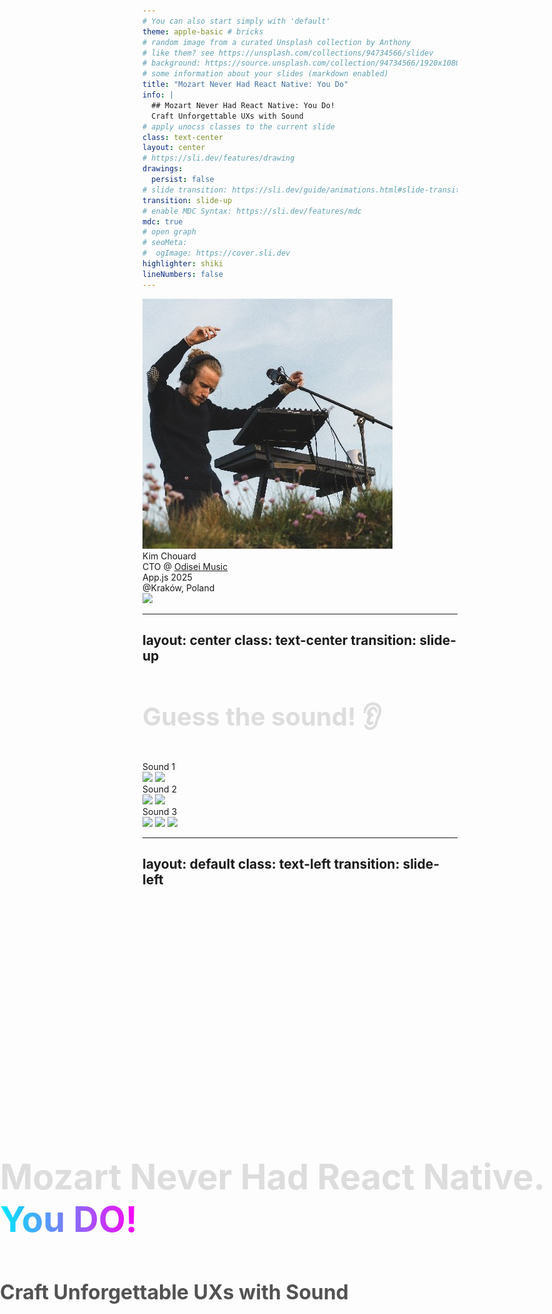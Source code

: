 ```yaml
---
# You can also start simply with 'default'
theme: apple-basic # bricks
# random image from a curated Unsplash collection by Anthony
# like them? see https://unsplash.com/collections/94734566/slidev
# background: https://source.unsplash.com/collection/94734566/1920x1080
# some information about your slides (markdown enabled)
title: "Mozart Never Had React Native: You Do"
info: |
  ## Mozart Never Had React Native: You Do!
  Craft Unforgettable UXs with Sound
# apply unocss classes to the current slide
class: text-center
layout: center
# https://sli.dev/features/drawing
drawings:
  persist: false
# slide transition: https://sli.dev/guide/animations.html#slide-transitions
transition: slide-up
# enable MDC Syntax: https://sli.dev/features/mdc
mdc: true
# open graph
# seoMeta:
#  ogImage: https://cover.sli.dev
highlighter: shiki
lineNumbers: false
---
```


<style>
.main-title {
  position: absolute;
  top: 50%;
  left: 50%;
  transform: translate(-50%, -50%);
  width: 100%;
  padding: 2rem;
}

.main-title h1 {
  /* background: linear-gradient(to right, #00E8FF, #FF00F7);
  -webkit-background-clip: text;
  -webkit-text-fill-color: transparent; */
  color: #ddd;
  font-size: 3.5rem !important;
  line-height: 1.2 !important;
  margin-bottom: 1.5rem !important;
  padding: 0.5rem 0;
}

.main-title h2 {
  font-size: 2rem !important;
  line-height: 1.4 !important;
  opacity: 0.75;
  padding: 0.5rem 0;
}

.emoji {
  -webkit-background-clip: initial !important;
  -webkit-text-fill-color: initial !important;
  display: inline-block;
}

.bold-gradient {
  background: linear-gradient(to right, #00E8FF, #FF00F7);
  -webkit-background-clip: text;
  -webkit-text-fill-color: transparent;
  font-weight: bold;
}

.text-gradient {
  background: linear-gradient(to right, #00E8FF, #FF00F7);
  -webkit-background-clip: text;
  -webkit-text-fill-color: transparent;
}

.bold-blue {
  color: #00E8FF;
}

.slide-title, h1 {
  color: #ddd;
  /* color: #00E8FF; */
  font-size: 2.5rem !important;
  margin-bottom: 2rem !important;
}

.mermaid-diagram {
  border: 2px solid;
  border-image: linear-gradient(to right, #00E8FF, #FF00F7) 1;
  border-radius: 8px;
  padding: 1rem;
}

.code-block {
  border: 2px solid;
  border-image: linear-gradient(to right, #00E8FF, #FF00F7) 1;
  border-radius: 8px;
}

/* Styles pour le diagramme de Venn */
.border-gradient {
  border-image: linear-gradient(45deg, #00E8FF, #FF00F7) 1;
}

.border-\[\#00E8FF\] {
  box-shadow: 0 0 15px rgba(0, 232, 255, 0.2);
}

.border-\[\#FF00F7\] {
  box-shadow: 0 0 15px rgba(255, 0, 247, 0.2);
}

.bg-\[\#00E8FF10\] {
  background: rgba(0, 232, 255, 0.05);
}

.bg-\[\#FF00F710\] {
  background: rgba(255, 0, 247, 0.05);
}

/* Style pour les listes du diagramme de Venn */
.venn-list {
  list-style: none;
  padding: 0;
  margin: 0;
}

.venn-list li {
  display: flex;
  gap: 0.5rem;
}

.venn-list.text-right li {
  justify-content: flex-end;
}

/* Styles pour les points négatifs */
.negative-point {
  opacity: 0.6;
  font-style: italic;
  position: relative;
  padding-left: 1.5em;
}

.negative-point::before {
  content: "🚫";
  position: absolute;
  left: 0;
}
</style>

<div class="main-title">
  <h1>Mozart Never Had React Native.<br />
  <span class="bold-gradient">You DO!</span></h1>
  <h2>Craft Unforgettable UXs with Sound</h2>
</div>

<div class="abs-bl ml-4 mb-4 flex items-center gap-4">
  <img src="/images/kim-profile.jpg" class="w-16 h-16 rounded-full" />
  <div class="flex flex-col">
    <div class="text-xl font-bold">Kim Chouard</div>
    <div class="text-sm opacity-75">
      CTO @ <a href="https://odiseimusic.com" target="_blank" class="text-blue-500 hover:underline">Odisei Music</a>
    </div>
  </div>
</div>

<div class="abs-br mr-4 mb-4 flex items-center gap-4">
  <div class="flex flex-col items-end">
    <div class="text-xl">App.js 2025</div> <!-- Update with actual date if known -->
    <div class="text-sm opacity-75">@Kraków, Poland</div> <!-- Update with actual venue if known -->
  </div>
  <img src="/images/appjsconf.webp" class="w-16 h-16 rounded-lg" />
</div>

---
layout: center
class: text-center
transition: slide-up
---

# Guess the sound! 👂

<audio ref="microwaveAudioRef" src="/microwave-ding.wav" preload="auto"></audio>
<audio ref="netflixAudioRef" src="/netflix-intro.mp3" preload="auto"></audio>
<!-- <audio ref="duolingoAudioRef" src="/iphone-lock.wav" preload="auto"></audio> -->
<audio ref="duolingoAudioRef" src="/duolingo-success-ting.m4a" preload="auto"></audio>

<div class="grid grid-cols-3 gap-20 mt-12">
  <div @click="$refs.netflixAudioRef?.pause(); if($refs.netflixAudioRef) $refs.netflixAudioRef.currentTime = 0; $refs.duolingoAudioRef?.pause(); if($refs.duolingoAudioRef) $refs.duolingoAudioRef.currentTime = 0; if($refs.microwaveAudioRef) $refs.microwaveAudioRef.currentTime = 0; $refs.microwaveAudioRef?.play()" class="flex flex-col items-center cursor-pointer p-2 hover:bg-white hover:bg-opacity-10 rounded-md transition-colors">
    <div class="text-2xl font-bold mb-4">Sound 1</div>
    <div class="flex gap-4 mt-5 relative">
      <img v-click src="/images/microwave.png" class="w-40 h-40 absolute top-0 left-0 z-99 pointer-events-none select-none" />
      <img src="/images/microwave.png" class="w-40 h-40 filter blur-lg pointer-events-none select-none" />
    </div>
  </div>
  <div @click="$refs.microwaveAudioRef?.pause(); if($refs.microwaveAudioRef) $refs.microwaveAudioRef.currentTime = 0; $refs.duolingoAudioRef?.pause(); if($refs.duolingoAudioRef) $refs.duolingoAudioRef.currentTime = 0; if($refs.netflixAudioRef) $refs.netflixAudioRef.currentTime = 0; $refs.netflixAudioRef?.play()" class="flex flex-col items-center cursor-pointer p-2 hover:bg-white hover:bg-opacity-10 rounded-md transition-colors">
    <div class="text-2xl font-bold mb-4">Sound 2</div>
    <div class="flex gap-4 mt-5 relative pointer-events-none select-none">
      <img v-click src="/images/Netflix_icon.svg" class="w-40 h-40 absolute top-0 left-0 z-99 pointer-events-none select-none" />
      <img src="/images/Netflix_icon.svg" class="w-40 h-40 filter blur-xl pointer-events-none select-none" />
    </div>
  </div>
  <div @click="$refs.microwaveAudioRef?.pause(); if($refs.microwaveAudioRef) $refs.microwaveAudioRef.currentTime = 0; $refs.netflixAudioRef?.pause(); if($refs.netflixAudioRef) $refs.netflixAudioRef.currentTime = 0; if($refs.duolingoAudioRef) $refs.duolingoAudioRef.currentTime = 0; $refs.duolingoAudioRef?.play()" class="flex flex-col items-center cursor-pointer p-2 hover:bg-white hover:bg-opacity-10 rounded-md transition-colors">
    <div class="text-2xl font-bold mb-4">Sound 3</div>
    <div class="flex gap-4 mt-5 relative">
      <img v-click src="/images/Duolingo-Logo.png" class="w-40 h-40 absolute top-0 left-0 z-50 pointer-events-none select-none" />
      <img v-click src="/images/duolingo-new-logo.png" class="w-40 h-40 absolute top-0 left-0 z-50 pointer-events-none select-none" />
      <img src="/images/Duolingo-Logo.png" class="w-40 h-40 filter blur-xl" />
    </div>
  </div>
</div>

<!--
Speaker Notes:

* "Let's have some fun before we dive in. Listen to these sounds and try to guess what they are."
* Crowd participation.
* End with: "You knew these sounds instantly. Why? Because sound is memory, emotion, identity."
-->

---
layout: default
class: text-left
transition: slide-left
---

<audio ref="iphoneRingtoneAudioRef" src="/iphone-original-ringtone.mp3" preload="auto" />
<audio ref="iphoneClicksAudioRef" src="/fake-iphone-sounds.mp3" preload="auto" />


<h1 @click="$refs.iphoneClicksAudioRef.currentTime = 0; $refs.iphoneClicksAudioRef.pause(); $refs.iphoneRingtoneAudioRef?.play()">🔊 🧠 The Power of Sound</h1>

<div class="flex-col gap-y-20">
<div v-click class="text-lg">

<h2 @click="$refs.iphoneRingtoneAudioRef.currentTime = 0; $refs.iphoneRingtoneAudioRef.pause(); $refs.iphoneClicksAudioRef?.play()"><strong class="bold-gradient">1. Microinteractions & Instant Feedback</strong></h2>

<ul>
  <li>Tiny sounds confirm actions > *feel* the interface.</li>
  <li v-click="5">Habit formation > better daily retention with sound.</li>
</ul>

</div>

<div v-click="2" />
<div v-click="[3,4]" class="absolute top-0 left-0 right-0 bottom-0">
  <img class="-rotate-15 scale-80 relative -top-20" src="images/troll.webp" @click="$refs.momentsAudioRef.currentTime = 0; $refs.momentsAudioRef.pause(); $refs.momentsAudioRef?.play()" />
</div>

<div v-click="6" class="text-lg">

## <strong class="bold-gradient">2. Ambient Sounds</strong>
  - Scene setting: Calm meditation cues, game immersion.
</div>

<div v-click="7" class="text-lg">

## <strong class="bold-gradient">3. Ear-cons</strong>

Instant brand recall > gets you into the "mood"

</div>
</div>

<!--
Speaker Notes:

* Humans process **auditory feedback faster** than visual cues. Sound also connects on a **deeper emotional level**.
* You didn't *see* anything, but you *felt* the story. **That's the power of sound!**
*   Start with the core assertion: "We actually process sound faster than visuals. And it hits us on a more emotional level."
* > *(Sound FX only skit: iPhone default ringtone → message notification tone → send message swish -> a LOT of message received swishes)*
* "And... \[call sounds] sorry... "Chérie"? Shit, not the right time honey. (mimicate hanging up). \[text sound] Excuse me, my baby is at home and... \[send swish] my bad. \[multiple receive swiches] (face become shocked) oh shit.
* I was kidding, this was all fake. I'm not texting anybody.
*  You didn't *see* anything, but I bet you could *picture* the whole scenario, maybe even *feel* a bit of the stress or urgency. That's the raw power of sound in storytelling and UX."
*   Click to reveal the first set of bullet points.
*   "So, why does this matter for our apps?"
*   **Microinteractions**: "Think about those tiny sounds – a toggle click, a message swoosh. They make the interface feel tangible, responsive. Our brains get that confirmation quicker through sound. Error sounds: Often faster than visual popups."
*   **Sonic Branding**: "Then there's sonic branding. Netflix's 'ta-dum' – you hear it, you know what's coming. It's like a logo for your ears – an 'earcon'. Or the sound of your mac startup. It's part of the experience. Studies show custom sounds significantly boost brand recall and user trust compared to generic OS tones. It's a worthwhile investment."
*   **Emotional Engagement**: "And the big one: emotion. Duolingo's little 'ding' for a correct answer? That's a dopamine hit. It makes you want to keep going. They've seen a 30% increase in daily retention when sound cues are on. Sound can set a mood, create immersion in games, or gently guide a user through a meditation app."
*   "Sound is the UX glue. It provides feedback, conveys brand, and enriches interactions, often subconsciously. It can elevate an app from good to unforgettable."
-->

---
layout: center
class: text-center
transition: slide-left
---

<h1 class="text-center text-white">Sound is the <strong class="bold-gradient">GLUE</strong> of your UX Design</h1>

<div class="flex w-full justify-center">
  <img v-click src="/images/salt-bae.gif" class="text-center flex" />
</div>


---
layout: center
transition: slide-down
---

<audio ref="momentsAudioRef" src="/a-few-moments-later.mp3" preload="auto"></audio>

# React Native + Audio = ...

<div v-click>
  <h2>Last year 👇</h2>
  <img src="/images/rn-audio-shit.png" class="text-center mt-3" />
</div>


<div v-click class="absolute top-0 left-0 right-0 bottom-0 overflow-hidden">
  <img class="-rotate-5" src="images/a-few-moments-later-meme.png" @click="$refs.momentsAudioRef.currentTime = 0; $refs.momentsAudioRef.pause(); $refs.momentsAudioRef?.play()" />
</div>

<!--
Speaker Notes:

* Call back to your 2024 talk: "I said the audio in RN sucked. The community took it personally."
* Set the stage for the two libs that fixed it.
-->

---
layout: default
transition: slide-left
---

# A basic example 🐐

<div class="grid grid-cols-2 gap-8">
  <div v-click class="flex flex-col items-center h-[80%] relative">
    <audio ref="goatSound" src="/chevre.mp3" preload="auto"></audio>
    <!-- Chrome-style browser bar -->
    <div class="w-[400px] bg-[#1B1B1F] rounded-t-xl overflow-hidden border-b border-gray-700 pb-2">
      <div class="flex items-center px-4 py-2 gap-2">
        <!-- Traffic lights -->
        <div class="flex gap-1.5">
          <div class="w-3 h-3 rounded-full bg-[#FF5F57]"></div>
          <div class="w-3 h-3 rounded-full bg-[#FFBD2E]"></div>
          <div class="w-3 h-3 rounded-full bg-[#28C840]"></div>
        </div>
        <!-- URL bar -->
        <div class="flex-1 bg-[#2B2B2F] rounded-md px-3 py-1 text-sm text-gray-400 flex items-center gap-2">
          <div class="w-4 h-4 text-gray-500">🔒</div>
          jesuisunechev.re
        </div>
      </div>
    </div>
    <div
      class="relative w-[400px] h-[400px] overflow-hidden cursor-pointer select-none"
    >
      <iframe
        v-click="7"
        src="http://localhost:8081"
        width="100%"
        height="100%"
        class="absolute top-0 left-0 z-99 cursor-pointer select-none"
        no-border
      />
      <img
        src="/images/chevre_de_verzasca.jpg"
        class="absolute inset-0 w-full h-full object-cover"
        @click="$refs.goatSound?.play()"
      />
      <!-- <div class="absolute inset-0 bg-black bg-opacity-30"></div> -->
    </div>
    <div v-click="2" class="w-[400px] bg-[#1B1B1F] rounded-b-xl overflow-hidden relative">
      <!-- Powered by text with slide-up animation -->
      <div class="px-4 py-3 text-center transform transition-all duration-700 ease-out translate-y-0">
        <div class="text-sm text-white opacity-90 mb-3">
          Powered by <strong class="text-gradient">expo-audio</strong>
        </div>
        <!-- iPhone-style home indicator -->
        <div class="flex justify-center mb-2">
          <div class="w-32 h-1 bg-white bg-opacity-30 rounded-full"></div>
        </div>
      </div>
    </div>
  </div>
  <v-click at="2">
  <div class="flex flex-col">

````md magic-move {lines: true}
```tsx {all|all|2|6-9|13|all}
// jesuisunechev.re, universally!! 🐐💨
import { useAudioPlayer } from 'expo-audio';
import { Image, Pressable } from 'react-native';

export default function GoatMeUp() {
  const player = useAudioPlayer({
    uri: require('./assets/chevre.mp3'),
    volume: 1.0,
  });

  return (
    <Pressable onPress={() => {
      player.play()
    }}>
      <Image
        source={require('./assets/chevre.jpg')}
        className="w-full h-full pointer-events-none"
        contentFit="cover"
      />
    </Pressable>
  );
}
```

```tsx {13-14|all}
// jesuisunechev.re, universally!! 🐐💨
import { useAudioPlayer } from 'expo-audio';
import { Image, Pressable } from 'react-native';

export default function GoatMeUp() {
  const player = useAudioPlayer({
    uri: require('./assets/chevre.mp3'),
    volume: 1.0,
  });

  return (
    <Pressable onPress={() => {
      if (player.paused) player.play()
      else player.seekTo(0)
    }}>
      <Image
        source={require('./assets/chevre.jpg')}
          className="w-full h-full pointer-events-none"
          contentFit="cover"
      />
    </Pressable>
  );
}
```
````
  </div>
  </v-click>
</div>

<!--
Speaker Notes:

* Tell your funny goat anecdote.
* Show **original web code**, then **expo-audio version in RN**.
* Highlight minimal code changes → universal audio!
-->


---
layout: default
transition: slide-up
---

# Audio + Animation 🐐💨


<div class="grid grid-cols-2 gap-8">
  <div class="flex flex-col items-center h-[80%]">
    <!-- Chrome-style browser bar -->
    <div class="w-[400px] bg-[#1B1B1F] rounded-t-xl overflow-hidden border-b border-gray-700 pb-2">
      <div class="flex items-center px-4 py-2 gap-2">
        <!-- Traffic lights -->
        <div class="flex gap-1.5">
          <div class="w-3 h-3 rounded-full bg-[#FF5F57]"></div>
          <div class="w-3 h-3 rounded-full bg-[#FFBD2E]"></div>
          <div class="w-3 h-3 rounded-full bg-[#28C840]"></div>
        </div>
        <!-- URL bar -->
        <div class="flex-1 bg-[#2B2B2F] rounded-md px-3 py-1 text-sm text-gray-400 flex items-center gap-2">
          <div class="w-4 h-4 text-gray-500">🔒</div>
          jesuisunechev.re
        </div>
      </div>
    </div>
    <div
      class="relative w-[400px] h-[400px] overflow-hidden cursor-pointer"
      @click="$refs.goatSound?.play()"
    >
      <iframe
        v-click="4"
        src="http://localhost:8081/goat-reanimated-press-in"
        width="100%"
        height="100%"
        class="absolute top-0 left-0 z-99"
        no-border
      />
      <iframe
        v-click.hide="4"
        src="http://localhost:8081/goat-reanimated-press-out"
        width="100%"
        height="100%"
        class="absolute top-0 left-0 z-1"
        no-border
      />
    </div>
    <div v-click="1" class="w-[400px] bg-[#1B1B1F] rounded-b-xl overflow-hidden relative">
      <!-- Powered by text with slide-up animation -->
      <div class="px-4 py-3 text-center transform transition-all duration-700 ease-out translate-y-0 relative">
        <div v-click-hide="3" class="text-sm text-white opacity-90 mb-3">
          Powered by <strong class="bold-gradient">NativeWind</strong> & <strong class="bold-gradient">Reanimated</strong>
        </div>
        <div v-click="3" class="absolute top-3 left-0 w-full text-sm text-white opacity-90">
          <strong class="bold-gradient">Timing</strong> is everything! ⏱️
        </div>
        <!-- iPhone-style home indicator -->
        <div class="flex justify-center mb-2">
          <div class="w-32 h-1 bg-white bg-opacity-30 rounded-full"></div>
        </div>
      </div>
    </div>
  </div>
  <v-click at="1">
    <div class="flex flex-col overflow-hidden">

````md magic-move {lines: true}
```tsx {all|14-15|all|all}
// Syncing animation with sound
import { useAudioPlayer } from 'expo-audio';
// (...)
export default function GoatMeUp() {

  const meeeeh = () => { if (player.paused) player.play() else player.seekTo(0) }

  return (
    <Pressable
      onPress={meeeeh}
    >
      <Image
        source={require('./assets/chevre.jpg')}
        className="(...) active:scale-110
        transition-transform duration-400 ease-in-out"
        contentFit="cover"
      />
    </Pressable>
  );
}
```

```tsx {10|all}
// Syncing animation with sound
import { useAudioPlayer } from 'expo-audio';
// (...)
export default function GoatMeUp() {
  const player = useAudioPlayer(...);
  const meeeeh = () => { if (player.paused) player.play() else player.seekTo(0) }

  return (
    <Pressable
      onPressIn={meeeeh}
    >
      <Image
        source={require('./assets/chevre.jpg')}
        className="(...) active:scale-110
        transition-transform duration-400 ease-in-out"
        contentFit="cover"
      />
    </Pressable>
  );
}
```
````
  </div>
  </v-click>
</div>

---
layout: center  
transition: slide-left
---

<h1 class="text-center">Performant code is <strong class="bold-gradient">NOT</strong> enough</h1>

<p v-click class="text-center">You're triggering sound <strong>on time</strong>... but you're still late 👀</p>

<img v-click src="images/goat-audio-waveforms.png" class="mt-4" />


---
layout: default
transition: slide-down
---

# Spice up the Audio 🌶️ 🐐

<h2 v-click>Using <code>react-native-audio-api</code></h2>
<h2 v-click class="mt-4 mb-10">👉 Based on the Web Audio API: <code>node-based</code> approach</h2>

<!-- Web Audio API Nodes Browser Interface -->
<div v-click="[3,4]" class="absolute top-50 left-0 flex w-full items-center justify-center">
  <div class="w-[70%] max-w-4xl">
    <!-- Chrome-style browser bar -->
    <div class="bg-[#1B1B1F] rounded-t-xl overflow-hidden border-b border-gray-700 pb-2">
      <div class="flex items-center px-4 py-2 gap-2">
        <!-- Traffic lights -->
        <div class="flex gap-1.5">
          <div class="w-3 h-3 rounded-full bg-[#FF5F57]"></div>
          <div class="w-3 h-3 rounded-full bg-[#FFBD2E]"></div>
          <div class="w-3 h-3 rounded-full bg-[#28C840]"></div>
        </div>
        <!-- URL bar -->
        <div class="flex-1 bg-[#2B2B2F] rounded-md px-3 py-1 text-sm text-gray-400 flex items-center gap-2">
          <div class="w-4 h-4 text-gray-500">🔒</div>
          github.com/gaelhugo/AudioNodeExperiment
        </div>
      </div>
    </div>
    <!-- Web Audio API Nodes Image -->
    <div class="relative overflow-hidden rounded-b-xl bg-white">
      <img 
        src="/images/webAudioApiNodes.png" 
        class="w-full h-auto object-contain"
        alt="Web Audio API Nodes Experiment"
      />
    </div>
  </div>
</div>

<!-- Original Mermaid Diagram -->
<div v-click="4" class="flex w-full items-center justify-center">
<div class="flex-1">

```mermaid
graph LR
    C1(📄 Audio File) --> C2((Buffer Source))
    C2 --> C3((🎚️ Gain Node))
    C3 --> C4{🔈 Output}

    style C1 fill:#1B1B1F,stroke:#FF00F7,color:#FF00F7
    style C2 fill:#1B1B1F,stroke:#ddd,color:#ddd
    style C3 fill:#1B1B1F,stroke:#ddd,color:#ddd
    style C4 fill:#1B1B1F,stroke:#00E8FF,color:#00E8FF
```
</div>
</div>

<!-- 
    style C1 fill:#1B1B1F,stroke:#A855F7,color:#A855F7
    style C2 fill:#1B1B1F,stroke:#00E8FF,color:#00E8FF
    style C3 fill:#1B1B1F,stroke:#FF00F7,color:#FF00F7 -->

---
layout: default
transition: slide-up
---

# Spicing up the Audio 🌶️ 🐐

<div class="grid grid-cols-2 gap-8">
  <div class="flex flex-col items-center h-[80%]">
    <!-- Chrome-style browser bar -->
    <div class="w-[400px] bg-[#1B1B1F] rounded-t-xl overflow-hidden border-b border-gray-700 pb-2">
      <div class="flex items-center px-4 py-2 gap-2">
        <!-- Traffic lights -->
        <div class="flex gap-1.5">
          <div class="w-3 h-3 rounded-full bg-[#FF5F57]"></div>
          <div class="w-3 h-3 rounded-full bg-[#FFBD2E]"></div>
          <div class="w-3 h-3 rounded-full bg-[#28C840]"></div>
        </div>
        <!-- URL bar -->
        <div class="flex-1 bg-[#2B2B2F] rounded-md px-3 py-1 text-sm text-gray-400 flex items-center gap-2">
          <div class="w-4 h-4 text-gray-500">🔒</div>
          jesuisunechev.re
        </div>
      </div>
    </div>
    <div
      class="relative w-[400px] h-[400px] overflow-hidden cursor-pointer select-none"
      @click="$refs.goatSound?.play()"
    >
      <iframe
        v-click="4"
        src="http://localhost:8081/goat-rn-audio-api-playback"
        width="100%"
        height="100%"
        class="absolute top-0 left-0 z-50"
        no-border
      />
      <iframe
        v-click.hide="4"
        src="http://localhost:8081/goat-rn-audio-api-basic"
        width="100%"
        height="100%"
        class="absolute top-0 left-0 z-1"
        no-border
      />
    </div>
    <div v-click="1" class="w-[400px] bg-[#1B1B1F] rounded-b-xl overflow-hidden relative">
      <!-- Powered by text with slide-up animation -->
      <div class="px-4 py-3 text-center transform transition-all duration-700 ease-out translate-y-0">
        <div class="text-sm text-white opacity-90 mb-3">
          Powered by <strong class="bold-gradient">react-native-audio-api</strong>
        </div>
        <!-- iPhone-style home indicator -->
        <div class="flex justify-center mb-2">
          <div class="w-32 h-1 bg-white bg-opacity-30 rounded-full"></div>
        </div>
      </div>
    </div>
  </div>
  <v-click at="1">
    <div class="flex flex-col overflow-hidden">

````md magic-move {lines: true}
```tsx {all|3-11|13-20|all}
export default function GoatMeUp() {
  // (...)
  useEffect(() => {
    audioContextRef.current = new AudioContext();
    const soundRes = await fetch(require('./assets/chevre.mp3'));
    const arrayBuffer = await response.arrayBuffer();
    audioContextRef.current.decodeAudioData(arrayBuffer)
      .then((decodedBuffer) => {
        audioBufferRef.current = decodedBuffer;
      })
  });
  // (...)
  const meeeeh = () => {
    // (+ stop old playerNode)
    const playerNode = await audioContext
      .createBufferSource();
    playerNode.buffer = audioBuffer;
    playerNode.connect(audioContext.destination);
    playerNode.start();
  }
  // (...)
}
```

```tsx {6-7|all}
export default function GoatMeUp() {
  // (...)
  const panGesture = Gesture.Pan()
    .onUpdate((event) => {
      // (...)
      playerNodeRef.current.playbackRate.value = 
        calculatePlaybackRate(event.x, containerWidth);
      // (...)
    });
  // (...)
}
```
````
  </div>
  </v-click>
</div>

---
layout: default
transition: slide-left
---

# 🗣️ Speed VS Pitch

<div class="grid grid-cols-2 gap-8">
  <div class="flex flex-col items-center h-[80%] relative">
    <div
      v-click.hide="1"
      class="absolute top-0 left-0 w-[400px] h-[230px] overflow-hidden cursor-pointer select-none z-10"
    >
      <img
        src="/images/op-overtheshoulder.jpg"
        class="absolute inset-0 w-full h-full object-contain"
      />
    </div>
    <!-- Chrome-style browser bar -->
    <div v-click="1" class="w-[400px] bg-[#1B1B1F] rounded-t-xl overflow-hidden border-b border-gray-700 pb-2 z-99">
      <div class="flex items-center px-4 py-2 gap-2">
        <!-- Traffic lights -->
        <div class="flex gap-1.5">
          <div class="w-3 h-3 rounded-full bg-[#FF5F57]"></div>
          <div class="w-3 h-3 rounded-full bg-[#FFBD2E]"></div>
          <div class="w-3 h-3 rounded-full bg-[#28C840]"></div>
        </div>
        <!-- URL bar -->
        <div class="flex-1 bg-[#2B2B2F] rounded-md px-3 py-1 text-sm text-gray-400 flex items-center gap-2">
          <div class="w-4 h-4 text-gray-500">🔒</div>
          play.odiseimusic.com
        </div>
      </div>
    </div>
    <div
      v-click="1"
      class="relative w-[400px] h-[230px] overflow-hidden cursor-pointer select-none z-99"
    >
      <img
        src="/images/op-demo-mobile.gif"
        class="absolute inset-0 w-full h-full object-contain"
      />
    </div>
  </div>
  <v-click at="2">
    <div class="flex flex-col overflow-hidden">

```tsx {all|all|6|all}
export default function GoatMeUp() {
  // (...)
  const meeeeh = () => {
    const playerNode = await audioContext
      .createBufferSource({
        pitchCorrection: true,
      });
    // (...)
  }
  // (...)
}
```
  <div v-click="3" class="-mt-3 p-4 bg-[#1B1B1F] rounded-b-xl border-l-4 border-[#A855F7]">
    <div class="flex items-center gap-4">
      <!-- Signalsmith Audio logo -->
      <div class="flex-shrink-0">
        <img src="/images/signalsmith-audio.gif" class="w-12 h-12 object-contain" />
      </div>
      <!-- Content -->
      <div class="flex-1">
        <div class="text-white font-semibold text-sm mb-1">
          Powered by Signalsmith Audio
        </div>
        <div class="text-[#A855F7] text-xs opacity-75">
          High-quality pitch correction library
        </div>
      </div>
    </div>
  </div>
  </div>
  </v-click>
</div>

---
layout: default
transition: slide-down
---

# Getting Musical 🐐🎶

<div class="flex w-full items-center justify-center relative">
<div v-click.hide="1" class="flex-1">

```mermaid
graph LR
    C1(📄 Audio File) --> C2((Buffer Source))
    C2 --> C3((🎚️ Gain Node))
    C3 --> C4{🔈 Output}

    style C1 fill:#1B1B1F,stroke:#FF00F7,color:#FF00F7
    style C2 fill:#1B1B1F,stroke:#ddd,color:#ddd
    style C3 fill:#1B1B1F,stroke:#ddd,color:#ddd
    style C4 fill:#1B1B1F,stroke:#00E8FF,color:#00E8FF
```
</div>


<div v-click class="absolute top-0 left-0 w-full">

```mermaid
graph LR
    C1(📄 Audio File) --> C2((Buffer Source))
    C2 --> C3((🎚️ Gain Node))
    C3 --> C4{🔈 Output}

    %% LFO Chain for Tremolo
    T4(OscillatorNode<br/>🌊 LFO Sine Wave<br/><i>0.1-20 Hz</i>) --> T5(GainNode<br/>📈 LFO Depth Control<br/><i>0-100%</i>)
    T5 -.->|Modulates| C3

    style C1 fill:#1B1B1F,stroke:#FF00F7,color:#FF00F7
    style C2 fill:#1B1B1F,stroke:#ddd,color:#ddd
    style C3 fill:#1B1B1F,stroke:#ddd,color:#ddd
    style C4 fill:#1B1B1F,stroke:#00E8FF,color:#00E8FF
    style T4 fill:#1B1B1F,stroke:#A855F7,color:#A855F7
    style T5 fill:#1B1B1F,stroke:#A855F7,color:#A855F7
```
</div>
</div>



---
layout: default
transition: slide-left
---

# Getting Musical 🐐🎶

<div class="grid grid-cols-2 gap-8">
  <div class="flex flex-col items-center h-[80%]">
    <audio ref="goatSound" src="/chevre.mp3" preload="auto"></audio>
    <!-- Chrome-style browser bar -->
    <div class="w-[400px] bg-[#1B1B1F] rounded-t-xl overflow-hidden border-b border-gray-700 pb-2">
      <div class="flex items-center px-4 py-2 gap-2">
        <!-- Traffic lights -->
        <div class="flex gap-1.5">
          <div class="w-3 h-3 rounded-full bg-[#FF5F57]"></div>
          <div class="w-3 h-3 rounded-full bg-[#FFBD2E]"></div>
          <div class="w-3 h-3 rounded-full bg-[#28C840]"></div>
        </div>
        <!-- URL bar -->
        <div class="flex-1 bg-[#2B2B2F] rounded-md px-3 py-1 text-sm text-gray-400 flex items-center gap-2">
          <div class="w-4 h-4 text-gray-500">🔒</div>
          jesuisunechev.re
        </div>
      </div>
    </div>
    <div
      class="relative w-[400px] h-[400px] overflow-hidden cursor-pointer select-none opacity-100"
    >
      <iframe
        src="http://localhost:8081/goat-rn-audio-api-playback-and-effects"
        width="100%"
        height="100%"
        class="absolute top-0 left-0 z-99 opacity-100"
        no-border
      />
    </div>
    <div class="w-[400px] bg-[#1B1B1F] rounded-b-xl overflow-hidden relative">
      <!-- Powered by text with slide-up animation -->
      <div class="px-4 py-3 text-center transform transition-all duration-700 ease-out translate-y-0">
        <div class="text-sm text-white opacity-90 mb-3">
          Powered by <strong class="bold-gradient">react-native-audio-api</strong>
        </div>
        <!-- iPhone-style home indicator -->
        <div class="flex justify-center mb-2">
          <div class="w-32 h-1 bg-white bg-opacity-30 rounded-full"></div>
        </div>
      </div>
    </div>
  </div>
  <!-- <v-click at="1"> -->
  <div class="flex flex-col overflow-hidden">

```tsx {all|5-10|all}
export default function GoatMeUp() {
  // (...)
  const meeeeh = () => {
    // (...)
    const lfoNode = audioContext.createOscillator();
    lfoNode.type = 'sine';
    const lfoGain = audioContext.createGain();
    // (...)
    lfoNode.connect(lfoGain);
    lfoGain.connect(mainGain.gain);
    // (...)
  }
  // (...)
}
```

  </div>
<!-- </v-click> -->
</div>

---
layout: default
transition: slide-up
---

# Bringing Audio back to the UI 🐐📊

<div class="grid grid-cols-2 gap-8">
  <div class="flex flex-col items-center h-[80%]">
    <audio ref="goatSound" src="/chevre.mp3" preload="auto"></audio>
    <!-- Chrome-style browser bar -->
    <div class="w-[400px] bg-[#1B1B1F] rounded-t-xl overflow-hidden border-b border-gray-700 pb-2">
      <div class="flex items-center px-4 py-2 gap-2">
        <!-- Traffic lights -->
        <div class="flex gap-1.5">
          <div class="w-3 h-3 rounded-full bg-[#FF5F57]"></div>
          <div class="w-3 h-3 rounded-full bg-[#FFBD2E]"></div>
          <div class="w-3 h-3 rounded-full bg-[#28C840]"></div>
        </div>
        <!-- URL bar -->
        <div class="flex-1 bg-[#2B2B2F] rounded-md px-3 py-1 text-sm text-gray-400 flex items-center gap-2">
          <div class="w-4 h-4 text-gray-500">🔒</div>
          jesuisunechev.re
        </div>
      </div>
    </div>
    <div
      class="relative w-[400px] h-[400px] overflow-hidden cursor-pointer select-none"
      @click="$refs.goatSound?.play()"
    >
      <iframe
        src="http://localhost:8081/goat-rn-audio-api-visual"
        width="100%"
        height="100%"
        class="absolute top-0 left-0 z-1"
        no-border
      />
    </div>
    <div class="w-[400px] bg-[#1B1B1F] rounded-b-xl overflow-hidden relative">
      <!-- Powered by text with slide-up animation -->
      <div class="px-4 py-3 text-center transform transition-all duration-700 ease-out translate-y-0">
        <div class="text-sm text-white opacity-90 mb-3">
          Powered by <strong class="bold-gradient">react-native-audio-api</strong>
        </div>
        <!-- iPhone-style home indicator -->
        <div class="flex justify-center mb-2">
          <div class="w-32 h-1 bg-white bg-opacity-30 rounded-full"></div>
        </div>
      </div>
    </div>
  </div>
  <v-click at="1">
    <div class="flex flex-col overflow-hidden">

```tsx {all|4-10|13-20|22|all}
export default function DessineMoiUneChevre() {
  useEffect(() => {
    // (...)
    analyzerRef.current = audioContextRef.current
      .createAnalyser();
    analyzerRef.current.fftSize = FFT_SIZE;
    analyzerRef.current.smoothingTimeConstant = 0.8;

    analyzerRef.current.connect(audioContextRef.current
      .destination);
  }
  // (...)
  requestAnimationFrame(() => {
    const frequencyArrayLength = analyzerRef.current
      .frequencyBinCount;

    const freqsArray = new Uint8Array(frequencyArrayLength);
    analyzerRef.current.getByteFrequencyData(freqsArray);
    // (...)
  });
  // (...)
  <FrequencyChart data={freqsArray} dataSize={FFT_SIZE / 2} />
  // (...)
}
```
  </div>
  </v-click>
</div>

<!--
Speaker Notes:

* Now, you might be tired of hearing Goat sounds, and trust me, I feel you. My wife that was next to me as I prepared some of this hearing goat sound in loop probably think this conference is just a joke
* In the intro I told you that there is 2 big families of sound: the interaction based, short and snappy ; and the more contextual / scene setting one. 
* => So let's see if we can set the stage here to feel like we're in the mountain area of France. And I want to show you that it's not just about hearing the sounds, but it also can feed back into the UI world. 
* [demo of the sound waves: 1 as bars on top + Skia integration to "mask" the image]
* !! => talk about how to use this in AI apps, etc.

-->

---
layout: center
transition: slide-down
---

<iframe
  no-border
  src="https://meloskia.chouard.kim/"
  class="absolute top-0 left-0 bottom-0 right-0 w-full h-full z-10 pt-22"
  style="transform: scale(0.6); transform-origin: top left; width: 167%; height: 167%;"
  height="100%"
/>

<!-- Chrome-style browser bar -->
<div class="bg-[#1B1B1F] absolute top-0 left-0 w-full overflow-hidden border-b border-gray-700 z-99">
  <div class="flex items-center px-3 py-2 gap-3">
    <!-- Traffic lights -->
    <div class="flex gap-2">
      <div class="w-3 h-3 rounded-full bg-[#FF5F57]"></div>
      <div class="w-3 h-3 rounded-full bg-[#FFBD2E]"></div>
      <div class="w-3 h-3 rounded-full bg-[#28C840]"></div>
    </div>
    <!-- URL bar -->
    <div class="flex-1 bg-[#2B2B2F] rounded-md px-4 py-2 text-sm text-gray-400 flex items-center gap-2">
      <div class="w-4 h-4 text-gray-500">🔒</div>
      https://meloskia.chouard.kim
    </div>
  </div>
</div>
  
<!-- GitHub CTA banner -->
<div class="absolute -bottom-2 -right-2 bg-black border border-[#111] rounded-lg p-4 flex items-center gap-4 shadow-lg z-99 max-w-sm">
  <!-- Content -->
  <div class="flex-1">
    <div class="text-white font-semibold text-sm mb-1 flex items-center gap-2">
      <svg class="w-4 h-4" fill="currentColor" viewBox="0 0 24 24">
        <path d="M12 0c-6.626 0-12 5.373-12 12 0 5.302 3.438 9.8 8.207 11.387.599.111.793-.261.793-.577v-2.234c-3.338.726-4.033-1.416-4.033-1.416-.546-1.387-1.333-1.756-1.333-1.756-1.089-.745.083-.729.083-.729 1.205.084 1.839 1.237 1.839 1.237 1.07 1.834 2.807 1.304 3.492.997.107-.775.418-1.305.762-1.604-2.665-.305-5.467-1.334-5.467-5.931 0-1.311.469-2.381 1.236-3.221-.124-.303-.535-1.524.117-3.176 0 0 1.008-.322 3.301 1.23.957-.266 1.983-.399 3.003-.404 1.02.005 2.047.138 3.006.404 2.291-1.552 3.297-1.23 3.297-1.30.653 1.653.242 2.874.118 3.176.77.84 1.235 1.911 1.235 3.221 0 4.609-2.807 5.624-5.479 5.921.43.372.823 1.102.823 2.222v3.293c0 .319.192.694.801.576 4.765-1.589 8.199-6.086 8.199-11.386 0-6.627-5.373-12-12-12z"/>
      </svg>
      View Source
    </div>
    <div class="text-[#7d8590] text-xs mb-3">
      Check the GitHub repo!
    </div>
    <!-- QR Code -->
    <div class="flex-shrink-0">
      <div class="w-30 h-30 bg-white rounded-md p-1 flex items-center justify-center">
        <img src="/images/meloskia-gh-qr.png" class="w-full h-full object-contain" />
      </div>
    </div>
  </div>
</div>

---
transition: slide-left
---

# Audio in React Native

<div class="grid grid-cols-2 gap-8">
  <div v-click="1" class="flex flex-col">
    <h3 class="text-xl font-bold mb-2 text-[#00E8FF]">Simple Use Cases</h3>
    <a class="display-block p-4 bg-[#1B1B1F] rounded-xl z-50" href="https://docs.expo.dev/versions/latest/sdk/audio/" target="_blank">
      <div class="font-bold mb-1 text-[#00E8FF]">expo-audio</div>
      <ul class="space-y-1 text-sm">
        <li>✨ Play sounds (effects, music)</li>
        <li>🎙️ Record audio</li>
        <li>🔊 Basic controls (volume, pitch)</li>
        <li>📱 Easy cross-platform setup</li>
      </ul>
    </a>
    <div v-click="2" class="p-4 pt-7 bg-[#1B1B1F] rounded-xl border-t-2 border-[#00E8FF] border-opacity-30 -mt-4 z-1">
      <div class="flex items-center justify-between">
        <div class="flex items-center gap-3">
          <img src="/images/alan-hughes.jpg" class="w-10 h-10 rounded-full object-cover" />
          <div>
            <div class="text-sm font-semibold text-white">Alan Hughes</div>
            <div class="text-xs text-[#00E8FF] opacity-75">Main Contributor</div>
          </div>
        </div>
        <div class="flex justify-center items-center">
          <img src="/images/expo-white.svg" class="w-12 h-12 object-contain opacity-80" />
        </div>
      </div>
    </div>
  </div>

  <div v-click="3" class="flex flex-col">
    <h3 class="text-xl font-bold mb-2 text-[#FF00F7]">Complex Use Cases</h3>
    <a class="display-block p-4 bg-[#1B1B1F] rounded-xl z-50" href="https://docs.swmansion.com/react-native-audio-api/" target="_blank">
      <div class="font-bold mb-1 text-[#FF00F7]">react-native-audio-api</div>
      <ul class="space-y-1 text-sm">
        <li>🎹 Audio synthesis</li>
        <li>🎛️ Audio effects (filters, delay)</li>
        <li>⚡️ Ultra-low latency</li>
        <li>🔄 Precise synchronization</li>
      </ul>
    </a>
    <div v-click="4" class="p-4 pt-7 bg-[#1B1B1F] rounded-xl border-t-2 border-[#FF00F7] border-opacity-30 -mt-4 z-1">
      <div class="flex items-center justify-between">
        <div class="flex items-center gap-3">
          <img src="/images/michal-sek.jpg" class="w-10 h-10 rounded-full object-cover" />
          <div>
            <div class="text-sm font-semibold text-white">Michał Sęk</div>
            <div class="text-xs text-[#FF00F7] opacity-75">Lib Creator</div>
          </div>
        </div>
        <div class="flex justify-center items-center">
          <img src="/images/swm-white.svg" class="w-12 h-12 object-contain opacity-80" />
        </div>
      </div>
      <!-- Secondary contributors -->
      <div class="flex-col space-y-2 mt-3 justify-between items-center">
        <!-- Michał Dydek -->
        <div class="flex items-center gap-3">
          <img src="/images/michal-dydek.png" class="w-8 h-8 rounded-full object-cover" />
          <div>
            <div class="text-xs font-medium text-white">Michał Dydek</div>
          </div>
        </div>
        <!-- Maciej Makowski -->
        <div class="flex items-center gap-3">
          <img src="/images/maciej.png" class="w-8 h-8 rounded-full object-cover" />
          <div>
            <div class="text-xs font-medium text-white">Maciej Makowski</div>
          </div>
        </div>
      </div>
    </div>
  </div>
</div>

---
layout: center
class: text-left
transition: slide-up
---

# <span class="text-green-500">Audio UX Good Practice 👌</span>

<div class="space-y-6 text-lg mt-6">
  <h2 v-click>Coherence & Simplicity</h2>
  <h2 v-click>Timing is everything</h2>
  <h2 v-click>Respect the user's context</h2>
  <!-- <h2 v-click>No Unwanted Autoplay<br />
  <span class="font-light text-gray text-lg">(don't be that Chrome tab!)</span></h2> -->
</div>

<!--
Speaker Notes:

* Coherence: talk about cultural context : green vs red, bell sound perception, etc.
* Simplicity: less is more. Use it wisely
* Timing: as we saw, when you trigger the sounds and look at your sounds!!
* Context: don't take over the user's music or podcast. 

-->

---
layout: default
transition: slide-left
---

# What's Next?

<div class="space-y-10">
  <h2 v-click>🚢 Let's make <code>react-native-audio-api</code> production-ready!</h2>
  <h2 v-click>🧰 Higher level Audio libs</h2>
  <h2 v-click>🎙️ ➡️ 🎷 We're building an <code>Audio2MIDI</code> engine for <a href="https://play.odiseimusic.com" target="_blank">Odisei Play</a><br />
  <span v-click="4" class="text-gray block mt-2">👉 You're a RN Ninja and want to be more <em>saaaxy</em>? Let's collaborate 🕺</span></h2>
</div>

<!--
Speaker Notes:

* Libs: 🧰 **Build a Sound/UX component library**: Imagine `@react-native-ui-sounds`
-->


---
layout: center
class: text-center
transition: slide-up
---

<audio ref="goatSound" src="/chevre.mp3" preload="auto"></audio>
<audio ref="finalTechStackSound" src="/the-final-tech-stack.mp3" preload="auto"></audio>

<!-- <iframe
  v-click="4"
  no-border
  src="https://meloskia.chouard.kim/"
  class="absolute top-0 left-0 bottom-0 right-0 w-full h-full z-10 pt-10"
  style="transform: scale(0.6); transform-origin: top left; width: 167%; height: 167%;"
  height="100%"
/> -->

<div class="absolute top-0 left-0 right-0 bottom-0 z-99">
  <div class="relative top-35">
    <h1 v-click="2" class="text-white !mb-4"  @click="$refs.finalTechStackSound?.pause(); $refs.goatSound?.pause(); ">Next time you add a button…</h1>
    <h1 v-click="3" class="bold-gradient" @click="$refs.goatSound?.pause(); if($refs.goatSound) $refs.goatSound.currentTime = 0; $refs.goatSound?.play(); $refs.finalTechStackSound?.pause(); if($refs.finalTechStackSound) $refs.finalTechStackSound.currentTime = 0; $refs.finalTechStackSound?.play()">Give it a voice!</h1>
  </div>
  <div class="flex abs-bl w-full pb-5 gap-8 justify-between items-end">
    <!-- Contact Section -->
    <div class="flex-1 relative flex-grow-0 ml-5">
      <!-- Keep in touch bubble -->
      <div class="absolute -top-19 left-3 z-10">
        <img src="/images/keep-in-touch.svg" class="w-32 h-auto" />
      </div>
      <div class="bg-[#1B1B1F] rounded-xl p-6 pt-8">
        <div class="space-y-3">
          <!-- Email -->
          <div class="flex items-center gap-3">
            <div class="w-6 h-6">💌</div>
            <a href="mailto:kim@odiseimusic.com" target="_blank" class="text-blue-500 hover:underline">
              kim@odiseimusic.com
            </a>
          </div>
          <!-- Twitter/X -->
          <div class="flex items-center gap-3">
            <img src="/images/x.svg" class="w-6 h-6" />
            <a href="https://twitter.com/kimchouard" target="_blank" class="text-blue-500 hover:underline">
              @kimchouard
            </a>
          </div>
        </div>
      </div>
    </div>
    <!-- Odisei Play Section -->
    <div v-click="1" class="flex-1 relative flex-grow-0 mr-5">
      <!-- Odisei Play Logo -->
      <div class="absolute -top-12 left-1/2 transform -translate-x-1/2 z-10 -ml-5">
        <img src="/images/odisei-play-logo_sq.png" class="w-20 h-20 rounded-xl object-cover shadow-lg" />
      </div>
      <div class="flex bg-[#1B1B1F] rounded-xl p-6 pt-12 pl-18">
        <!-- QR Code -->
        <div class="flex-shrink-0 absolute top-5 -left-16">
          <div class="w-28 h-28 bg-white rounded-lg flex items-center justify-center">
            <img src="images/op-qr.png" />
          </div>
        </div> 
        <!-- Content -->
        <div class="flex-col">   
          <div class="text-xl font-bold mb-4 text-center">Learn the Sax 🎷🔥</div>     
          <!-- <div class="flex items-center gap-4"> 
            <div class="text-xs text-gray-400 text-left">
              Master the saxophone with AI-powered lessons
            </div>
          </div> -->
          <div class="text-gray-300 mb-2">
            <a href="https://play.odiseimusic.com" target="_blank" class="text-blue-500 hover:underline">
              play.odiseimusic.com
            </a>
          </div>
        </div>
      </div>
    </div>
  </div>
</div>